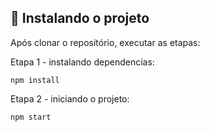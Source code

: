 ## 🚀 Instalando o projeto

Após clonar o repositório, executar as etapas:

Etapa 1 - instalando dependencias:

```
npm install
```

Etapa 2 - iniciando o projeto:

```
npm start
```
